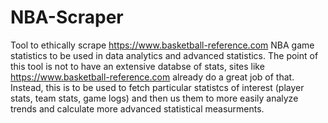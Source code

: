 # NBA-Scraper
Tool to ethically scrape https://www.basketball-reference.com  NBA game statistics to be used in data analytics and advanced statistics. The point of this tool is not to have an extensive databse of stats, sites like https://www.basketball-reference.com already do a great job of that. Instead, this is to be used to fetch particular statistcs of interest (player stats, team stats, game logs) and then us them to more easily analyze trends and calculate more advanced statistical measurments.
